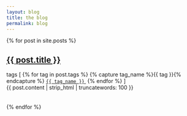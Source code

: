 ```yaml
---
layout: blog
title: the blog
permalink: blog
---
```

<link href="//netdna.bootstrapcdn.com/font-awesome/4.0.3/css/font-awesome.css" rel="stylesheet">
{% for post in site.posts %}
<div class="post">
<h2 class="title"><a href="{{ post.url }}">{{ post.title }}</a></h2>
<span padding-top="-10px">tags [
  {% for tag in post.tags %}
    {% capture tag_name %}{{ tag }}{% endcapture %}
    <a href="/tag/{{ tag_name }}"><code class="highligher-rouge"><nobr>{{ tag_name }}</nobr></code>&nbsp;</a>
  {% endfor %}
]</span>

<div class="entry">
{{ post.content | strip_html | truncatewords: 100 }}
</div>
</div>
<br>
<br>
{% endfor %}

